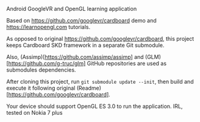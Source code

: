 Android GoogleVR and OpenGL learning application

Based on https://github.com/googlevr/cardboard demo and https://learnopengl.com tutorials.

As opposed to original https://github.com/googlevr/cardboard, this project keeps
Cardboard SKD framework in a separate Git submodule.

Also, (Assimp)[https://github.com/assimp/assimp] and (GLM)[https://github.com/g-truc/glm]
GitHub repositories are used as submodules dependencies.

After cloning this project, run `git submodule update --init`, then build and execute it
following original (Readme)[https://github.com/googlevr/cardboard].

Your device should support OpenGL ES 3.0 to run the application.
IRL, tested on Nokia 7 plus

